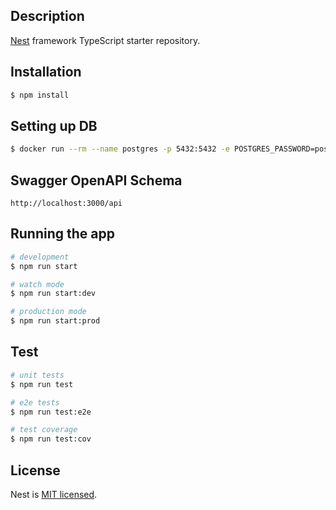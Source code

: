 ## Description

[Nest](https://github.com/nestjs/nest) framework TypeScript starter repository.

## Installation

```bash
$ npm install
```

## Setting up DB

```bash
$ docker run --rm --name postgres -p 5432:5432 -e POSTGRES_PASSWORD=postgres -d postgres
```

## Swagger OpenAPI Schema

```
http://localhost:3000/api
```

## Running the app

```bash
# development
$ npm run start

# watch mode
$ npm run start:dev

# production mode
$ npm run start:prod
```

## Test

```bash
# unit tests
$ npm run test

# e2e tests
$ npm run test:e2e

# test coverage
$ npm run test:cov
```

## License

Nest is [MIT licensed](LICENSE).
